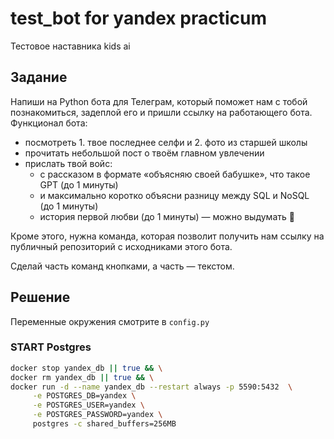 # test_bot for yandex practicum
Тестовое наставника kids ai
## Задание 
Напиши на Python бота для Телеграм, который поможет нам с тобой познакомиться, задеплой его и пришли ссылку на работающего бота.
Функционал бота:

- посмотреть 1. твое последнее селфи и 2. фото из старшей школы
- прочитать небольшой пост о твоём главном увлечении
- прислать твой войс:
    - с рассказом в формате «объясняю своей бабушке», что такое GPT (до 1 минуты)
    - и максимально коротко объясни разницу между SQL и NoSQL (до 1 минуты)
    - история первой любви (до 1 минуты) — можно выдумать 🤫

Кроме этого, нужна команда, которая позволит получить нам ссылку на публичный репозиторий с исходниками этого бота.

Сделай часть команд кнопками, а часть — текстом.

## Решение 
Переменные окружения смотрите в `config.py`


### START Postgres
```bash
docker stop yandex_db || true && \
docker rm yandex_db || true && \
docker run -d --name yandex_db --restart always -p 5590:5432  \
     -e POSTGRES_DB=yandex \
     -e POSTGRES_USER=yandex \
     -e POSTGRES_PASSWORD=yandex \
     postgres -c shared_buffers=256MB 
```